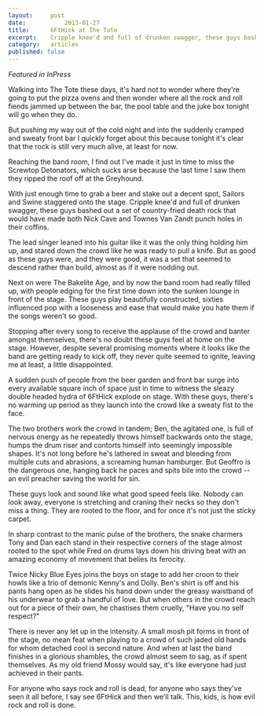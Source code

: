 ```yaml
---
layout:		post
date:			2013-01-27
title:		6FtHick at The Tote
excerpt:	Cripple knee'd and full of drunken swagger, these guys bashed out a set of country-fried death rock that would have made both Nick Cave and Townes Van Zandt punch holes in their coffins.
category:	articles
published: false
---
```


*Featured in InPress*

Walking into The Tote these days, it's hard not to wonder where they're going to put the pizza ovens and then wonder where all the rock and roll fiends jammed up between the bar, the pool table and the juke box tonight will go when they do.

But pushing my way out of the cold night and into the suddenly cramped and sweaty front bar I quickly forget about this because tonight it's clear that the rock is still very much alive, at least for now.
			
Reaching the band room, I find out I've made it just in time to miss the Screwtop Detonators, which sucks arse because the last time I saw them they ripped the roof off at the Greyhound.
			
With just enough time to grab a beer and stake out a decent spot, Sailors and Swine staggered onto the stage. Cripple knee'd and full of drunken swagger, these guys bashed out a set of country-fried death rock that would have made both Nick Cave and Townes Van Zandt punch holes in their coffins.
			
The lead singer leaned into his guitar like it was the only thing holding him up, and stared down the crowd like he was ready to pull a knife. But as good as these guys were, and they were good, it was a set that seemed to descend rather than build, almost as if it were nodding out.
			
Next on were The Bakelite Age, and by now the band room had really filled up, with people edging for the first time down into the sunken lounge in front of the stage. These guys play beautifully constructed, sixties influenced pop with a looseness and ease that would make you hate them if the songs weren't so good.
			
Stopping after every song to receive the applause of the crowd and banter amongst themselves, there's no doubt these guys feel at home on the stage. However, despite several promising moments where it looks like the band are getting ready to kick off, they never quite seemed to ignite, leaving me at least, a little disappointed.
			
A sudden push of people from the beer garden and front bar surge into every available square inch of space just in time to witness the sleazy double headed hydra of 6FtHick explode on stage. With these guys, there's no warming up period as they launch into the crowd like a sweaty fist to the face.
			
The two brothers work the crowd in tandem; Ben, the agitated one, is full of nervous energy as he repeatedly throws himself backwards onto the stage, humps the drum riser and contorts himself into seemingly impossible shapes. It's not long before he's lathered in sweat and bleeding from multiple cuts and abrasions, a screaming human hamburger. But Geoffro is the dangerous one, hanging back he paces and spits bile into the crowd -- an evil preacher saving the world for sin.
			
These guys look and sound like what good speed feels like. Nobody can look away, everyone is stretching and craning their necks so they don't miss a thing. They are rooted to the floor, and for once it's not just the sticky carpet.
			
In sharp contrast to the manic pulse of the brothers, the snake charmers Tony and Dan each stand in their respective corners of the stage almost rooted to the spot while Fred on drums lays down his driving beat with an amazing economy of movement that belies its ferocity.
			
Twice Nicky Blue Eyes joins the boys on stage to add her croon to their howls like a trio of demonic Kenny's and Dolly. Ben's shirt is off and his pants hang open as he slides his hand down under the greasy waistband of his underwear to grab a handful of love. But when others in the crowd reach out for a piece of their own, he chastises them cruelly, "Have you no self respect?"
			
There is never any let up in the intensity. A small mosh pit forms in front of the stage, no mean feat when playing to a crowd of such jaded old hands for whom detached cool is second nature. And when at last the band finishes in a glorious shambles, the crowd almost seem to sag, as if spent themselves. As my old friend Mossy would say, it's like everyone had just achieved in their pants.
			
For anyone who says rock and roll is dead, for anyone who says they've seen it all before, I say see 6FtHick and then we'll talk. This, kids, is how evil rock and roll is done.